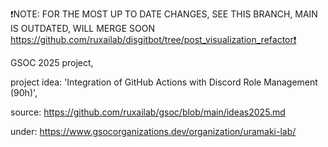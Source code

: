 ❗NOTE: FOR THE MOST UP TO DATE CHANGES, SEE THIS BRANCH, MAIN IS OUTDATED, WILL MERGE SOON https://github.com/ruxailab/disgitbot/tree/post_visualization_refactor❗


GSOC 2025 project, 

project idea: 'Integration of GitHub Actions with Discord Role Management (90h)',

source: https://github.com/ruxailab/gsoc/blob/main/ideas2025.md

under: https://www.gsocorganizations.dev/organization/uramaki-lab/
